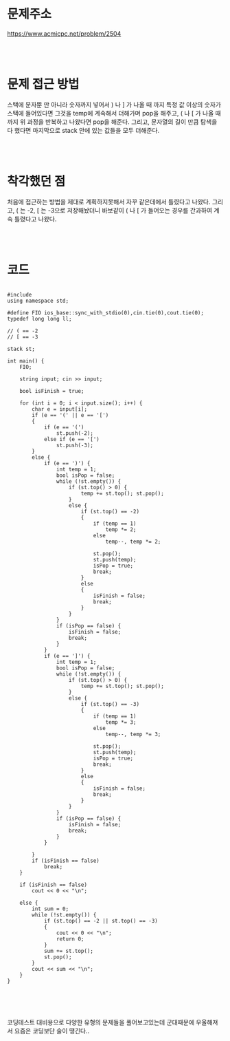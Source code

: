 # 문제주소
https://www.acmicpc.net/problem/2504


<br><br>
# 문제 접근 방법
스택에 문자뿐 만 아니라 숫자까지 넣어서 ) 나 ] 가 나올 때 까지 특정 값 이상의 숫자가 스택에 들어있다면 그것을 temp에 계속해서 더해가며 pop을 해주고, ( 나 [ 가 나올 때 까지 위 과정을 반복하고 나왔다면 pop을 해준다. 그리고, 문자열의 길이 만큼 탐색을 다 했다면 마지막으로 stack 안에 있는 값들을 모두 더해준다.


<br><br>
# 착각했던 점
<p>
처음에 접근하는 방법을 제대로 계획하지못해서 자꾸 같은데에서 틀렸다고 나왔다.
그리고, ( 는 -2, [ 는 -3으로 저장해놨더니 바보같이 ( 나 [ 가 들어오는 경우를 간과하여 계속 틀렸다고 나왔다.
</p>
<br><br>


# 코드
<pre>
<code>
#include <bits/stdc++.h>
using namespace std;

#define FIO ios_base::sync_with_stdio(0),cin.tie(0),cout.tie(0);
typedef long long ll;

// ( == -2
// [ == -3

stack<int> st;

int main() {
	FIO;

	string input; cin >> input;

	bool isFinish = true;

	for (int i = 0; i < input.size(); i++) {
		char e = input[i];
		if (e == '(' || e == '[')
		{
			if (e == '(')
				st.push(-2);
			else if (e == '[')
				st.push(-3);
		}
		else {
			if (e == ')') {
				int temp = 1;
				bool isPop = false;
				while (!st.empty()) {
					if (st.top() > 0) {
						temp += st.top(); st.pop();
					}
					else {
						if (st.top() == -2)
						{
							if (temp == 1)
								temp *= 2;
							else
								temp--, temp *= 2;
							
							st.pop(); 
							st.push(temp);
							isPop = true;
							break;
						}
						else
						{
							isFinish = false;
							break;
						}
					}
				}
				if (isPop == false) {
					isFinish = false;
					break;
				}
			}
			if (e == ']') {
				int temp = 1;
				bool isPop = false;
				while (!st.empty()) {
					if (st.top() > 0) {
						temp += st.top(); st.pop();
					}
					else {
						if (st.top() == -3)
						{
							if (temp == 1)
								temp *= 3;
							else
								temp--, temp *= 3;

							st.pop();
							st.push(temp);
							isPop = true;
							break;
						}
						else
						{
							isFinish = false;
							break;
						}
					}
				}
				if (isPop == false) {
					isFinish = false;
					break;
				}
			}
			
		}
		if (isFinish == false)
			break;
	}

	if (isFinish == false)
		cout << 0 << "\n";
	
	else {
		int sum = 0;
		while (!st.empty()) {
			if (st.top() == -2 || st.top() == -3)
			{
				cout << 0 << "\n";
				return 0;
			}
			sum += st.top(); 
			st.pop();
		}
		cout << sum << "\n";
	}
}
</code>
</pre>

<br><br>
<p>
코딩테스트 대비용으로 다양한 유형의 문제들을 풀어보고있는데 군대때문에 우울해져서 요즘은 코딩보단 술이 땡긴다..
</p>